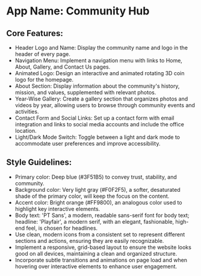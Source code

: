 # **App Name**: Community Hub

## Core Features:

- Header Logo and Name: Display the community name and logo in the header of every page.
- Navigation Menu: Implement a navigation menu with links to Home, About, Gallery, and Contact Us pages.
- Animated Logo: Design an interactive and animated rotating 3D coin logo for the homepage.
- About Section: Display information about the community's history, mission, and values, supplemented with relevant photos.
- Year-Wise Gallery: Create a gallery section that organizes photos and videos by year, allowing users to browse through community events and activities.
- Contact Form and Social Links: Set up a contact form with email integration and links to social media accounts and include the office location.
- Light/Dark Mode Switch: Toggle between a light and dark mode to accommodate user preferences and improve accessibility.

## Style Guidelines:

- Primary color: Deep blue (#3F51B5) to convey trust, stability, and community.
- Background color: Very light gray (#F0F2F5), a softer, desaturated shade of the primary color, will keep the focus on the content.
- Accent color: Bright orange (#FF9800), an analogous color used to highlight key interactive elements.
- Body text: 'PT Sans', a modern, readable sans-serif font for body text; headline: 'Playfair', a modern serif, with an elegant, fashionable, high-end feel, is chosen for headlines. 
- Use clean, modern icons from a consistent set to represent different sections and actions, ensuring they are easily recognizable.
- Implement a responsive, grid-based layout to ensure the website looks good on all devices, maintaining a clean and organized structure.
- Incorporate subtle transitions and animations on page load and when hovering over interactive elements to enhance user engagement.